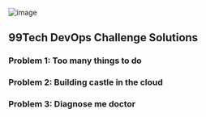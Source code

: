 ![image](https://github.com/user-attachments/assets/7c02c1a3-5c83-447c-a6c5-9d9712dde6c8)
<br>
## 99Tech DevOps Challenge Solutions 

### Problem 1: Too many things to do
### Problem 2: Building castle in the cloud
### Problem 3: Diagnose me doctor
